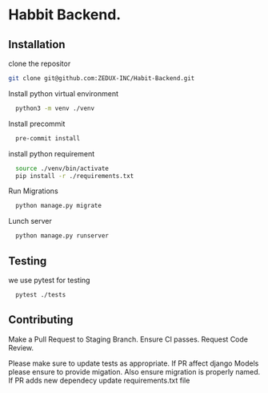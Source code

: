 # Habbit Backend.

## Installation

clone the repositor
```bash
git clone git@github.com:ZEDUX-INC/Habit-Backend.git
```

Install python virtual environment
```bash
  python3 -m venv ./venv
```

Install precommit
```bash
  pre-commit install
```

install python requirement
```bash
  source ./venv/bin/activate
  pip install -r ./requirements.txt
```
Run Migrations
```bash
  python manage.py migrate
```
Lunch server
```bash
  python manage.py runserver
```

## Testing
we use pytest for testing

```bash
  pytest ./tests
```


## Contributing
Make a Pull Request to Staging Branch.
Ensure CI passes.
Request Code Review.

Please make sure to update tests as appropriate.
If PR affect django Models please ensure to provide migation. Also ensure migration is properly named.
If PR adds new dependecy update requirements.txt file
